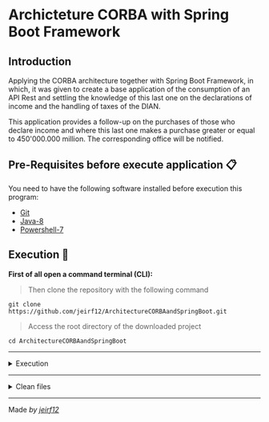 # Archicteture CORBA with Spring Boot Framework

## Introduction
Applying the CORBA architecture together with Spring Boot Framework, in which, it was given to create a base application of the consumption of an API Rest and settling the knowledge of this last one on the declarations of income and the handling of taxes of the DIAN. 

This application provides a follow-up on the purchases of those who declare income and where this last one makes a purchase greater or equal to 450'000.000 million. The corresponding office will be notified.

## Pre-Requisites before execute application 📋
You need to have the following software installed before execution this program:
* [Git](https://git-scm.com/downloads)
* [Java-8](https://www.oracle.com/co/java/technologies/javase/javase8-archive-downloads.html)
* [Powershell-7](https://github.com/PowerShell/powershell/releases)

## Execution 🚀
**First of all open a command terminal (CLI):**
> Then clone the repository with the following command
```
git clone https://github.com/jeirf12/ArchitectureCORBAandSpringBoot.git
```
> Access the root directory of the downloaded project
```
cd ArchitectureCORBAandSpringBoot
```
---
<details>
  <summary>Execution</summary>

  **Note:** Before executing this script have installed the pre-requisite programs.
  > Execution following command for execute complete project:
  ```
  run.bat
  ```
</details>

---
<details>
  <summary>Clean files</summary>

  > If you want to delete the create folder and executables, run the following command:
  ```
  clean.bat
  ```
</details>

---
Made _by [jeirf12](https://github.com/jeirf12)_
